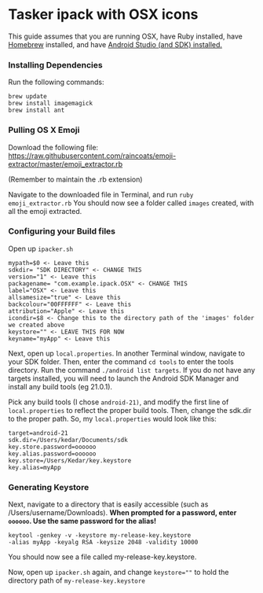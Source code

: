 # Tasker ipack with OSX icons
This guide assumes that you are running OSX, have Ruby installed, have [Homebrew](http://brew.sh) installed, and have [Android Studio (and SDK) installed.](http://developer.android.com/tools/studio/index.html)

### Installing Dependencies
Run the following commands:
```
brew update
brew install imagemagick
brew install ant
```

### Pulling OS X Emoji
Download the following file: https://raw.githubusercontent.com/raincoats/emoji-extractor/master/emoji_extractor.rb

(Remember to maintain the .rb extension)

Navigate to the downloaded file in Terminal, and run `ruby emoji_extractor.rb`
You should now see a folder called `images` created, with all the emoji extracted.

### Configuring your Build files
Open up ```ipacker.sh```

```
mypath=$0 <- Leave this
sdkdir= "SDK DIRECTORY" <- CHANGE THIS
version="1" <- Leave this
packagename= "com.example.ipack.OSX" <- CHANGE THIS
label="OSX" <- Leave this
allsamesize="true" <- Leave this
backcolour="00FFFFFF" <- Leave this
attribution="Apple" <- Leave this
icondir=$8 <- Change this to the directory path of the 'images' folder we created above
keystore="" <- LEAVE THIS FOR NOW
keyname="myApp" <- Leave this
```

Next, open up ```local.properties```. In another Terminal window, navigate to your SDK folder. Then, enter the command `cd tools` to enter the tools directory. Run the command `./android list targets`. If you do not have any targets installed, you will need to launch the Android SDK Manager and install any build tools (eg 21.0.1).

Pick any build tools (I chose `android-21)`, and modify the first line of `local.properties` to reflect the proper build tools. Then, change the sdk.dir to the proper path. So, my `local.properties` would look like this:

```
target=android-21
sdk.dir=/Users/kedar/Documents/sdk
key.store.password=oooooo
key.alias.password=oooooo
key.store=/Users/Kedar/key.keystore
key.alias=myApp
```

### Generating Keystore
Next, navigate to a directory that is easily accessible (such as /Users/username/Downloads). **When prompted for a password, enter `oooooo`. Use the same password for the alias!**

```
keytool -genkey -v -keystore my-release-key.keystore
-alias myApp -keyalg RSA -keysize 2048 -validity 10000
```

You should now see a file called my-release-key.keystore.

Now, open up `ipacker.sh` again, and change `keystore=""` to hold the directory path of `my-release-key.keystore`

